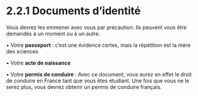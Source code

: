 
# 2.2.1 Documents d’identité

Vous devrez les emmener avec vous par précaution. Ils peuvent vous être demandés à un moment ou à un autre.

• Votre **passeport** : c’est une évidence certes, mais la répétition est la mère des sciences

• Votre **acte de naissance**

• Votre **permis de conduire** : Avec ce document, vous aurez en effet le droit de conduire en France tant que vous êtes étudiant. Une fois que vous ne le serez plus, vous devrez obtenir un permis de conduire français.